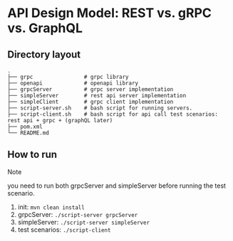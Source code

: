 # API Design Model: REST vs. gRPC vs. GraphQL

## Directory layout

```
.
├── grpc                # grpc library
├── openapi             # openapi library
├── grpcServer          # grpc server implementation
├── simpleServer        # rest api server implementation
├── simpleClient        # grpc client implementation
├── script-server.sh    # bash script for running servers.
├── script-client.sh    # bash script for api call test scenarios: rest api + grpc + (graphQL later)
├── pom.xml
└── README.md
```

## How to run

> [!NOTE]
> you need to run both grpcServer and simpleServer before running the test scenario.

1. init: `mvn clean install`
2. grpcServer: `./script-server grpcServer`
3. simpleServer: `./script-server simpleServer`
4. test scenarios: `./script-client`